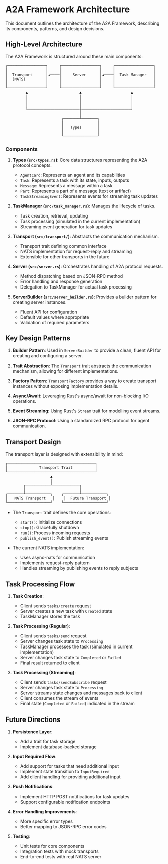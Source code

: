 # A2A Framework Architecture

This document outlines the architecture of the A2A Framework, describing its components, patterns, and design decisions.

## High-Level Architecture

The A2A Framework is structured around these main components:

```
┌─────────────────┐     ┌─────────────────┐     ┌─────────────────┐
│                 │     │                 │     │                 │
│  Transport      │◄────┤     Server      │◄────┤  Task Manager   │
│  (NATS)         │     │                 │     │                 │
│                 │     │                 │     │                 │
└─────────────────┘     └─────────────────┘     └─────────────────┘
         ▲                       ▲                      ▲
         │                       │                      │
         │                       │                      │
         │                       │                      │
         └───────────────────────┼──────────────────────┘
                                 │
                         ┌───────┴───────┐
                         │               │
                         │   Types       │
                         │               │
                         └───────────────┘
```

### Components

1. **Types (`src/types.rs`)**: Core data structures representing the A2A protocol concepts.
   - `AgentCard`: Represents an agent and its capabilities
   - `Task`: Represents a task with its state, inputs, outputs
   - `Message`: Represents a message within a task
   - `Part`: Represents a part of a message (text or artifact)
   - `TaskStreamingEvent`: Represents events for streaming task updates

2. **TaskManager (`src/task_manager.rs`)**: Manages the lifecycle of tasks.
   - Task creation, retrieval, updating
   - Task processing (simulated in the current implementation)
   - Streaming event generation for task updates

3. **Transport (`src/transport/`)**: Abstracts the communication mechanism.
   - Transport trait defining common interface
   - NATS implementation for request-reply and streaming
   - Extensible for other transports in the future

4. **Server (`src/server.rs`)**: Orchestrates handling of A2A protocol requests.
   - Method dispatching based on JSON-RPC method
   - Error handling and response generation
   - Delegation to TaskManager for actual task processing

5. **ServerBuilder (`src/server_builder.rs`)**: Provides a builder pattern for creating server instances.
   - Fluent API for configuration
   - Default values where appropriate
   - Validation of required parameters

## Key Design Patterns

1. **Builder Pattern**: Used in `ServerBuilder` to provide a clean, fluent API for creating and configuring a server.

2. **Trait Abstraction**: The `Transport` trait abstracts the communication mechanism, allowing for different implementations.

3. **Factory Pattern**: `TransportFactory` provides a way to create transport instances without exposing implementation details.

4. **Async/Await**: Leveraging Rust's async/await for non-blocking I/O operations.

5. **Event Streaming**: Using Rust's `Stream` trait for modelling event streams.

6. **JSON-RPC Protocol**: Using a standardized RPC protocol for agent communication.

## Transport Design

The transport layer is designed with extensibility in mind:

```
┌───────────────────────────────────────┐
│              Transport Trait          │
└───────────────────────────────────────┘
                    ▲
                    │
        ┌───────────┴────────────┐
        │                        │
┌───────┴───────────┐    ┌───────┴───────────┐
│   NATS Transport   │    │  Future Transport │
└───────────────────┘    └───────────────────┘
```

- The `Transport` trait defines the core operations:
  - `start()`: Initialize connections
  - `stop()`: Gracefully shutdown
  - `run()`: Process incoming requests
  - `publish_event()`: Publish streaming events

- The current NATS implementation:
  - Uses async-nats for communication
  - Implements request-reply pattern
  - Handles streaming by publishing events to reply subjects

## Task Processing Flow

1. **Task Creation**:
   - Client sends `tasks/create` request
   - Server creates a new task with `Created` state
   - TaskManager stores the task

2. **Task Processing (Regular)**:
   - Client sends `tasks/send` request
   - Server changes task state to `Processing`
   - TaskManager processes the task (simulated in current implementation)
   - Server changes task state to `Completed` or `Failed`
   - Final result returned to client

3. **Task Processing (Streaming)**:
   - Client sends `tasks/sendSubscribe` request
   - Server changes task state to `Processing`
   - Server streams state changes and messages back to client
   - Client consumes the stream of events
   - Final state (`Completed` or `Failed`) indicated in the stream

## Future Directions

1. **Persistence Layer**:
   - Add a trait for task storage
   - Implement database-backed storage

2. **Input Required Flow**:
   - Add support for tasks that need additional input
   - Implement state transition to `InputRequired`
   - Add client handling for providing additional input

3. **Push Notifications**:
   - Implement HTTP POST notifications for task updates
   - Support configurable notification endpoints

4. **Error Handling Improvements**:
   - More specific error types
   - Better mapping to JSON-RPC error codes

5. **Testing**:
   - Unit tests for core components
   - Integration tests with mock transports
   - End-to-end tests with real NATS server
